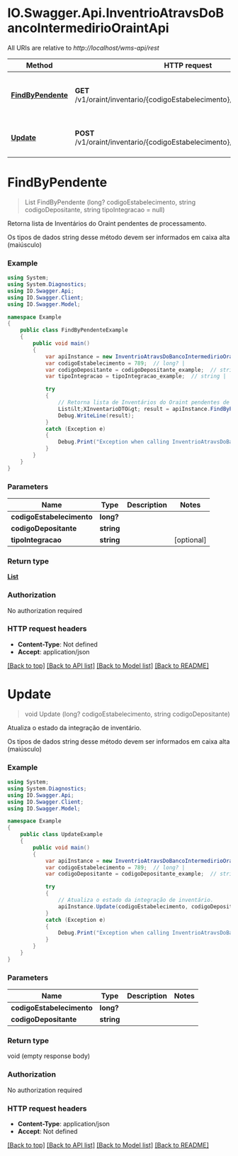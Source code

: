 # IO.Swagger.Api.InventrioAtravsDoBancoIntermedirioOraintApi

All URIs are relative to *http://localhost/wms-api/rest*

Method | HTTP request | Description
------------- | ------------- | -------------
[**FindByPendente**](InventrioAtravsDoBancoIntermedirioOraintApi.md#findbypendente) | **GET** /v1/oraint/inventario/{codigoEstabelecimento}/{codigoDepositante} | Retorna lista de Inventários do Oraint pendentes de processamento.
[**Update**](InventrioAtravsDoBancoIntermedirioOraintApi.md#update) | **POST** /v1/oraint/inventario/{codigoEstabelecimento}/{codigoDepositante} | Atualiza o estado da integração de inventário.


<a name="findbypendente"></a>
# **FindByPendente**
> List<XInventarioDTO> FindByPendente (long? codigoEstabelecimento, string codigoDepositante, string tipoIntegracao = null)

Retorna lista de Inventários do Oraint pendentes de processamento.

Os tipos de dados string desse método devem ser informados em caixa alta (maiúsculo)

### Example
```csharp
using System;
using System.Diagnostics;
using IO.Swagger.Api;
using IO.Swagger.Client;
using IO.Swagger.Model;

namespace Example
{
    public class FindByPendenteExample
    {
        public void main()
        {
            var apiInstance = new InventrioAtravsDoBancoIntermedirioOraintApi();
            var codigoEstabelecimento = 789;  // long? | 
            var codigoDepositante = codigoDepositante_example;  // string | 
            var tipoIntegracao = tipoIntegracao_example;  // string |  (optional) 

            try
            {
                // Retorna lista de Inventários do Oraint pendentes de processamento.
                List&lt;XInventarioDTO&gt; result = apiInstance.FindByPendente(codigoEstabelecimento, codigoDepositante, tipoIntegracao);
                Debug.WriteLine(result);
            }
            catch (Exception e)
            {
                Debug.Print("Exception when calling InventrioAtravsDoBancoIntermedirioOraintApi.FindByPendente: " + e.Message );
            }
        }
    }
}
```

### Parameters

Name | Type | Description  | Notes
------------- | ------------- | ------------- | -------------
 **codigoEstabelecimento** | **long?**|  | 
 **codigoDepositante** | **string**|  | 
 **tipoIntegracao** | **string**|  | [optional] 

### Return type

[**List<XInventarioDTO>**](XInventarioDTO.md)

### Authorization

No authorization required

### HTTP request headers

 - **Content-Type**: Not defined
 - **Accept**: application/json

[[Back to top]](#) [[Back to API list]](../README.md#documentation-for-api-endpoints) [[Back to Model list]](../README.md#documentation-for-models) [[Back to README]](../README.md)

<a name="update"></a>
# **Update**
> void Update (long? codigoEstabelecimento, string codigoDepositante)

Atualiza o estado da integração de inventário.

Os tipos de dados string desse método devem ser informados em caixa alta (maiúsculo)

### Example
```csharp
using System;
using System.Diagnostics;
using IO.Swagger.Api;
using IO.Swagger.Client;
using IO.Swagger.Model;

namespace Example
{
    public class UpdateExample
    {
        public void main()
        {
            var apiInstance = new InventrioAtravsDoBancoIntermedirioOraintApi();
            var codigoEstabelecimento = 789;  // long? | 
            var codigoDepositante = codigoDepositante_example;  // string | 

            try
            {
                // Atualiza o estado da integração de inventário.
                apiInstance.Update(codigoEstabelecimento, codigoDepositante);
            }
            catch (Exception e)
            {
                Debug.Print("Exception when calling InventrioAtravsDoBancoIntermedirioOraintApi.Update: " + e.Message );
            }
        }
    }
}
```

### Parameters

Name | Type | Description  | Notes
------------- | ------------- | ------------- | -------------
 **codigoEstabelecimento** | **long?**|  | 
 **codigoDepositante** | **string**|  | 

### Return type

void (empty response body)

### Authorization

No authorization required

### HTTP request headers

 - **Content-Type**: application/json
 - **Accept**: Not defined

[[Back to top]](#) [[Back to API list]](../README.md#documentation-for-api-endpoints) [[Back to Model list]](../README.md#documentation-for-models) [[Back to README]](../README.md)

